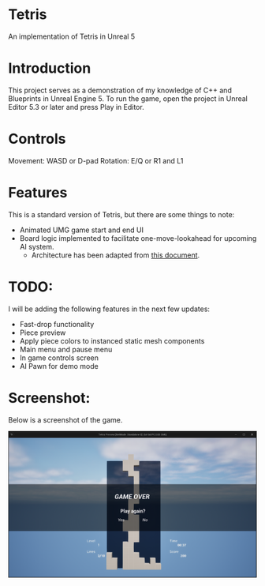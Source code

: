 # Tetris
An implementation of Tetris in Unreal 5

# Introduction

This project serves as a demonstration of my knowledge of C++ and Blueprints in Unreal Engine 5. To run the game, open the project in Unreal Editor 5.3 or later and press Play in Editor.

# Controls

Movement: WASD or D-pad
Rotation: E/Q or R1 and L1

# Features

This is a standard version of Tetris, but there are some things to note:

- Animated UMG game start and end UI
- Board logic implemented to facilitate one-move-lookahead for upcoming AI system.
    - Architecture has been adapted from [this document](https://tildesites.bowdoin.edu/~echown/courses/210/javalab9/TetrisAssignment.pdf).

# TODO:

I will be adding the following features in the next few updates:

- Fast-drop functionality
- Piece preview
- Apply piece colors to instanced static mesh components
- Main menu and pause menu
- In game controls screen
- AI Pawn for demo mode

# Screenshot:

Below is a screenshot of the game.

![Screenshot of Tetris](Resources/Screenshot.png)